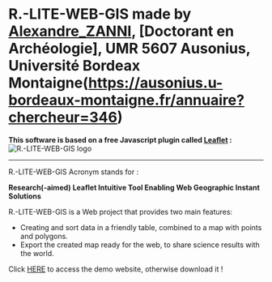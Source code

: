 # R.-LITE-WEB-GIS made by [Alexandre_ZANNI](https://zanniadevweb.github.io/portfolio_zanni/), [Doctorant en Archéologie], UMR 5607 Ausonius, Université Bordeax Montaigne(https://ausonius.u-bordeaux-montaigne.fr/annuaire?chercheur=346)
**This software is based on a free Javascript plugin called [Leaflet](https://leafletjs.com/) :**
![R.-LITE-WEB-GIS logo](https://upload.wikimedia.org/wikipedia/commons/thumb/1/13/Leaflet_logo.svg/800px-Leaflet_logo.svg.png)

--------------------------------------------------------------------------------
R.-LITE-WEB-GIS Acronym stands for :

**Research(-aimed) Leaflet Intuitive Tool Enabling Web Geographic Instant Solutions**

R.-LITE-WEB-GIS is a Web project that provides two main features:
- Creating and sort data in a friendly table, combined to a map with points and polygons.
- Export the created map ready for the web, to share science results with the world.


Click [HERE]( https://zanniadevweb.github.io/cms_r-lite-web-gis/) to access the demo website, otherwise download it !

